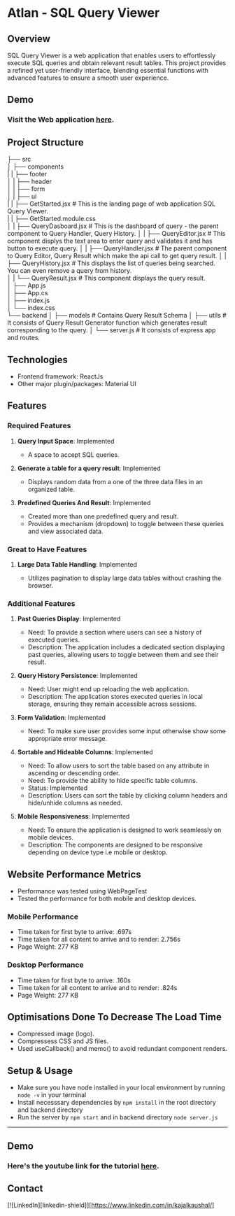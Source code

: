 # Atlan - SQL Query Viewer

## Overview
SQL Query Viewer is a web application that enables users to effortlessly execute SQL queries and obtain relevant result tables. This project provides a refined yet user-friendly interface, blending essential functions with advanced features to ensure a smooth user experience.

## Demo

### Visit the Web application [here](https://symphonious-marzipan-61af8a.netlify.app/).

## Project Structure

├── src                             
│   ├── components                  
|   |   ├── footer                          
│   |   ├── header           
│   |   ├── form           
│   |   ├── ui           
|   |   ├── GetStarted.jsx             # This is the landing page of web application SQL Query Viewer.   
|   |   ├── GetStarted.module.css               
│   |   ├── QueryDasboard.jsx          # This is the dashboard of query - the parent component to Query Handler, Query History.
│   |   ├── QueryEditor.jsx            # This ocmponent displys the text area to enter query and validates it and has button to execute query.
│   |   ├── QueryHandler.jsx           # The parent component to Query Editor, Query Result which make the api call to get query result.
│   |   ├── QueryHistory.jsx           # This displays the list of queries being searched. You can even remove a query from history.  
│   |   └── QueryResult.jsx            # This component displays the query result.  
│   ├── App.js             
│   ├── App.cs            
│   ├── index.js           
│   └── index.css                
└── backend
│   ├── models                         # Contains Query Result Schema
│   ├── utils                          # It consists of Query Result Generator function which generates result corresponding to the query.
│   └── server.js                      # It consists of express app and routes.

## Technologies

* Frontend framework: ReactJs
* Other major plugin/packages: Material UI


## Features

### Required Features

1. **Query Input Space**: Implemented
   - A space to accept SQL queries.

2. **Generate a table for a query result**: Implemented
   - Displays random data from a one of the three data files in an organized table.

3. **Predefined Queries And Result**: Implemented
   - Created more than one predefined query and result.
   - Provides a mechanism (dropdown) to toggle between these queries and view associated data.

### Great to Have Features

1. **Large Data Table Handling**: Implemented
   
   - Utilizes pagination to display large data tables without crashing the browser.

### Additional Features

1. **Past Queries Display**: Implemented 
   - Need: To provide a section where users can see a history of executed queries.
   - Description: The application includes a dedicated section displaying past queries, allowing users to toggle between them and see their result.

2. **Query History Persistence**: Implemented 
   - Need: User might end up reloading the web application.
   - Description: The application stores executed queries in local storage, ensuring they remain accessible across sessions.
  
3. **Form Validation**: Implemented 
   - Need: To make sure user provides some input otherwise show some appropriate error message.
  
4. **Sortable and Hideable Columns**: Implemented 
   - Need: To allow users to sort the table based on any attribute in ascending or descending order.
   - Need: To provide the ability to hide specific table columns.
   - Status: Implemented
   - Description: Users can sort the table by clicking column headers and hide/unhide columns as needed.

5. **Mobile Responsiveness**: Implemented
   - Need: To ensure the application is designed to work seamlessly on mobile devices.
   - Description: The components are designed to be responsive depending on device type i.e mobile or desktop.

## Website Performance Metrics

* Performance was tested using WebPageTest
* Tested the performance for both mobile and desktop devices.

### Mobile Performance

* Time taken for first byte to arrive: .697s
* Time taken for all content to arrive and to render: 2.756s
* Page Weight: 277 KB

### Desktop Performance

* Time taken for first byte to arrive: .160s
* Time taken for all content to arrive and to render: .824s
* Page Weight: 277 KB

## Optimisations Done To Decrease The Load Time

* Compressed image (logo).
* Compressess CSS and JS files.
* Used useCallback() and memo() to avoid redundant component renders.

## Setup & Usage

- Make sure you have node installed in your local environment by running `node -v` in your terminal
- Install necesssary dependencies by `npm install` in the root directory and backend directory 
- Run the server by `npm start` and in backend directory `node server.js`
---

## Demo

### Here's the youtube link for the tutorial [here](#).

## Contact
[![LinkedIn][linkedin-shield]][https://www.linkedin.com/in/kajalkaushal/]

